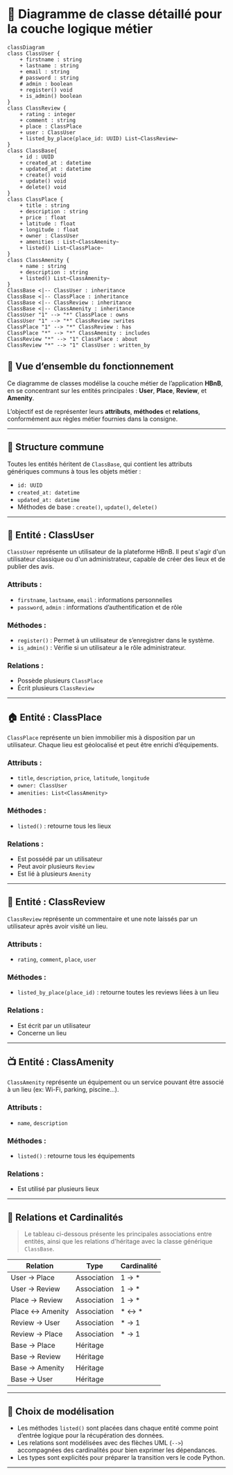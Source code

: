 
# 🧾 Diagramme de classe détaillé pour la couche logique métier

```mermaid
classDiagram
class ClassUser {
    + firstname : string
    + lastname : string
    + email : string
    # password : string
    # admin : boolean
    + register() void
    + is_admin() boolean
}
class ClassReview {
    + rating : integer
    + comment : string
    + place : ClassPlace
    + user : ClassUser
    + listed_by_place(place_id: UUID) List~ClassReview~
}
class ClassBase{
    + id : UUID
    + created_at : datetime
    + updated_at : datetime
    + create() void
    + update() void
    + delete() void
}
class ClassPlace {
    + title : string
    + description : string
    + price : float
    + latitude : float
    + longitude : float
    + owner : ClassUser
    + amenities : List~ClassAmenity~
    + listed() List~ClassPlace~
}
class ClassAmenity {
    + name : string
    + description : string
    + listed() List~ClassAmenity~
}
ClassBase <|-- ClassUser : inheritance
ClassBase <|-- ClassPlace : inheritance
ClassBase <|-- ClassReview : inheritance
ClassBase <|-- ClassAmenity : inheritance
ClassUser "1" --> "*" ClassPlace : owns
ClassUser "1" --> "*" ClassReview :writes
ClassPlace "1" --> "*" ClassReview : has
ClassPlace "*" --> "*" ClassAmenity : includes
ClassReview "*" --> "1" ClassPlace : about
ClassReview "*" --> "1" ClassUser : written_by
```


## 🧭 Vue d’ensemble du fonctionnement

Ce diagramme de classes modélise la couche métier de l’application **HBnB**, en se concentrant sur les entités principales :
**User**, **Place**, **Review**, et **Amenity**.

L’objectif est de représenter leurs **attributs**, **méthodes** et **relations**, conformément aux règles métier fournies dans la consigne.

---

## 🧱 Structure commune

Toutes les entités héritent de `ClassBase`, qui contient les attributs génériques communs à tous les objets métier :

- `id: UUID`
- `created_at: datetime`
- `updated_at: datetime`
- Méthodes de base : `create()`, `update()`, `delete()`

---

## 🧍 Entité : ClassUser

`ClassUser` représente un utilisateur de la plateforme HBnB. Il peut s'agir d'un utilisateur classique ou d'un administrateur, capable de créer des lieux et de publier des avis.

### Attributs :
- `firstname`, `lastname`, `email` : informations personnelles
- `password`, `admin` : informations d’authentification et de rôle

### Méthodes :
- `register()` : Permet à un utilisateur de s’enregistrer dans le système.
- `is_admin()` : Vérifie si un utilisateur a le rôle administrateur.

### Relations :
- Possède plusieurs `ClassPlace`
- Écrit plusieurs `ClassReview`

---

## 🏠 Entité : ClassPlace

`ClassPlace` représente un bien immobilier mis à disposition par un utilisateur. Chaque lieu est géolocalisé et peut être enrichi d’équipements.

### Attributs :
- `title`, `description`, `price`, `latitude`, `longitude`
- `owner: ClassUser`
- `amenities: List<ClassAmenity>`

### Méthodes :
- `listed()` : retourne tous les lieux

### Relations :
- Est possédé par un utilisateur
- Peut avoir plusieurs `Review`
- Est lié à plusieurs `Amenity`

---

## 📝 Entité : ClassReview

`ClassReview` représente un commentaire et une note laissés par un utilisateur après avoir visité un lieu.

### Attributs :
- `rating`, `comment`, `place`, `user`

### Méthodes :
- `listed_by_place(place_id)` : retourne toutes les reviews liées à un lieu

### Relations :
- Est écrit par un utilisateur
- Concerne un lieu

---

## 📺 Entité : ClassAmenity

`ClassAmenity` représente un équipement ou un service pouvant être associé à un lieu (ex: Wi-Fi, parking, piscine...).

### Attributs :
- `name`, `description`

### Méthodes :
- `listed()` : retourne tous les équipements

### Relations :
- Est utilisé par plusieurs lieux

---

## 🔗 Relations et Cardinalités
> Le tableau ci-dessous présente les principales associations entre entités, ainsi que les relations d'héritage avec la classe générique `ClassBase`.


| Relation            | Type        | Cardinalité |
|---------------------|-------------|-------------|
| User → Place        | Association | 1 → *       |
| User → Review       | Association | 1 → *       |
| Place → Review      | Association | 1 → *       |
| Place ↔ Amenity     | Association | * ↔ *       |
| Review → User       | Association | * → 1       |
| Review → Place      | Association | * → 1       |
| Base → Place        | Héritage    |             |
| Base → Review       | Héritage    |             |
| Base → Amenity      | Héritage    |             |
| Base → User         | Héritage    |             |
---

## 🧠 Choix de modélisation

- Les méthodes `listed()` sont placées dans chaque entité comme point d’entrée logique pour la récupération des données.
- Les relations sont modélisées avec des flèches UML (`-->`) accompagnées des cardinalités pour bien exprimer les dépendances.
- Les types sont explicités pour préparer la transition vers le code Python.

---
